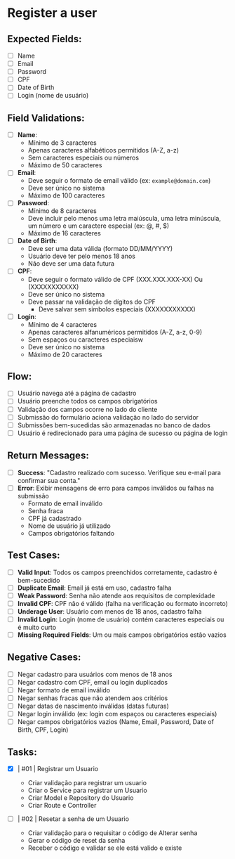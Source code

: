 # Register a user

## Expected Fields:

- [ ] Name
- [ ] Email
- [ ] Password
- [ ] CPF
- [ ] Date of Birth
- [ ] Login (nome de usuário)

## Field Validations:

- [ ] **Name**:
  - Mínimo de 3 caracteres
  - Apenas caracteres alfabéticos permitidos (A-Z, a-z)
  - Sem caracteres especiais ou números
  - Máximo de 50 caracteres
- [ ] **Email**:
  - Deve seguir o formato de email válido (ex: `example@domain.com`)
  - Deve ser único no sistema
  - Máximo de 100 caracteres
- [ ] **Password**:
  - Mínimo de 8 caracteres
  - Deve incluir pelo menos uma letra maiúscula, uma letra minúscula, um número e um caractere especial (ex: @, #, $)
  - Máximo de 16 caracteres
- [ ] **Date of Birth**:
  - Deve ser uma data válida (formato DD/MM/YYYY)
  - Usuário deve ter pelo menos 18 anos
  - Não deve ser uma data futura
- [ ] **CPF**:
  - Deve seguir o formato válido de CPF (XXX.XXX.XXX-XX) Ou (XXXXXXXXXXX)
  - Deve ser único no sistema
  - Deve passar na validação de dígitos do CPF
    - Deve salvar sem simbolos especiais (XXXXXXXXXXX)
- [ ] **Login**:
  - Mínimo de 4 caracteres
  - Apenas caracteres alfanuméricos permitidos (A-Z, a-z, 0-9)
  - Sem espaços ou caracteres especiaisw
  - Deve ser único no sistema
  - Máximo de 20 caracteres

## Flow:

- [ ] Usuário navega até a página de cadastro
- [ ] Usuário preenche todos os campos obrigatórios
- [ ] Validação dos campos ocorre no lado do cliente
- [ ] Submissão do formulário aciona validação no lado do servidor
- [ ] Submissões bem-sucedidas são armazenadas no banco de dados
- [ ] Usuário é redirecionado para uma página de sucesso ou página de login

## Return Messages:

- [ ] **Success**: "Cadastro realizado com sucesso. Verifique seu e-mail para confirmar sua conta."
- [ ] **Error**: Exibir mensagens de erro para campos inválidos ou falhas na submissão
  - Formato de email inválido
  - Senha fraca
  - CPF já cadastrado
  - Nome de usuário já utilizado
  - Campos obrigatórios faltando

## Test Cases:

- [ ] **Valid Input**: Todos os campos preenchidos corretamente, cadastro é bem-sucedido
- [ ] **Duplicate Email**: Email já está em uso, cadastro falha
- [ ] **Weak Password**: Senha não atende aos requisitos de complexidade
- [ ] **Invalid CPF**: CPF não é válido (falha na verificação ou formato incorreto)
- [ ] **Underage User**: Usuário com menos de 18 anos, cadastro falha
- [ ] **Invalid Login**: Login (nome de usuário) contém caracteres especiais ou é muito curto
- [ ] **Missing Required Fields**: Um ou mais campos obrigatórios estão vazios

## Negative Cases:

- [ ] Negar cadastro para usuários com menos de 18 anos
- [ ] Negar cadastro com CPF, email ou login duplicados
- [ ] Negar formato de email inválido
- [ ] Negar senhas fracas que não atendem aos critérios
- [ ] Negar datas de nascimento inválidas (datas futuras)
- [ ] Negar login inválido (ex: login com espaços ou caracteres especiais)
- [ ] Negar campos obrigatórios vazios (Name, Email, Password, Date of Birth, CPF, Login)

## Tasks:

- [x] | #01 | Registrar um Usuario

  - Criar validação para registrar um usuario
  - Criar o Service para registrar um Usuario
  - Criar Model e Repository do Usuario
  - Criar Route e Controller

- [ ] | #02 | Resetar a senha de um Usuario
  - Criar validação para o requisitar o código de Alterar senha
  - Gerar o código de reset da senha
  - Receber o código e validar se ele está valido e existe
